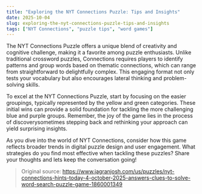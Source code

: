 ```yaml
---
title: "Exploring the NYT Connections Puzzle: Tips and Insights"
date: 2025-10-04
slug: exploring-the-nyt-connections-puzzle-tips-and-insights
tags: ["NYT Connections", "puzzle tips", "word games"]
---
```

The NYT Connections Puzzle offers a unique blend of creativity and cognitive challenge, making it a favorite among puzzle enthusiasts. Unlike traditional crossword puzzles, Connections requires players to identify patterns and group words based on thematic connections, which can range from straightforward to delightfully complex. This engaging format not only tests your vocabulary but also encourages lateral thinking and problem-solving skills.

To excel at the NYT Connections Puzzle, start by focusing on the easier groupings, typically represented by the yellow and green categories. These initial wins can provide a solid foundation for tackling the more challenging blue and purple groups. Remember, the joy of the game lies in the process of discoverysometimes stepping back and rethinking your approach can yield surprising insights.

As you dive into the world of NYT Connections, consider how this game reflects broader trends in digital puzzle design and user engagement. What strategies do you find most effective when tackling these puzzles? Share your thoughts and lets keep the conversation going!
> Original source: https://www.jagranjosh.com/us/puzzles/nyt-connections-hints-today-4-october-2025-answers-clues-to-solve-word-search-puzzle-game-1860001349